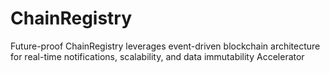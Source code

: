 # ChainRegistry
Future-proof ChainRegistry leverages event-driven blockchain architecture for real-time notifications, scalability, and data immutability Accelerator

